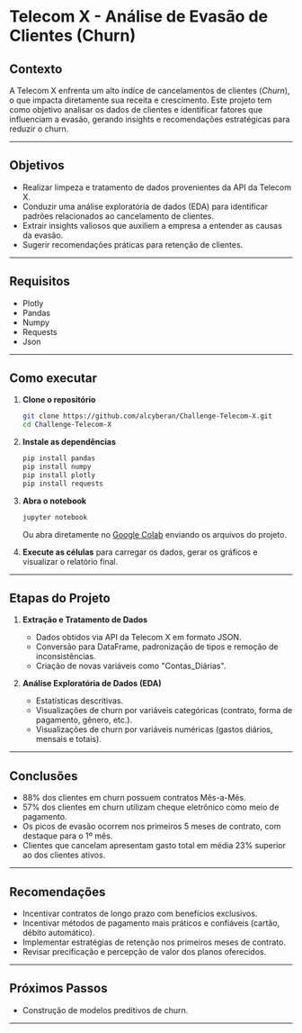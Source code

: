 # Telecom X - Análise de Evasão de Clientes (Churn)

## Contexto

A Telecom X enfrenta um alto índice de cancelamentos de clientes (*Churn*), o que impacta diretamente sua receita e crescimento.
Este projeto tem como objetivo analisar os dados de clientes e identificar fatores que influenciam a evasão, gerando insights e recomendações estratégicas para reduzir o churn.


---

## Objetivos

* Realizar limpeza e tratamento de dados provenientes da API da Telecom X.
* Conduzir uma análise exploratória de dados (EDA) para identificar padrões relacionados ao cancelamento de clientes.
* Extrair insights valiosos que auxiliem a empresa a entender as causas da evasão.
* Sugerir recomendações práticas para retenção de clientes.

---

## Requisitos

* Plotly
* Pandas
* Numpy
* Requests
* Json

---

## Como executar

1. **Clone o repositório**

   ```bash
   git clone https://github.com/alcyberan/Challenge-Telecom-X.git
   cd Challenge-Telecom-X
   ```

2. **Instale as dependências**

   ```bash
   pip install pandas
   pip install numpy
   pip install plotly
   pip install requests
   ```

3. **Abra o notebook**

   ```bash
   jupyter notebook
   ```

   Ou abra diretamente no [Google Colab](https://colab.research.google.com/) enviando os arquivos do projeto.

4. **Execute as células** para carregar os dados, gerar os gráficos e visualizar o relatório final.

---

## Etapas do Projeto

1. **Extração e Tratamento de Dados**

   * Dados obtidos via API da Telecom X em formato JSON.
   * Conversão para DataFrame, padronização de tipos e remoção de inconsistências.
   * Criação de novas variáveis como "Contas\_Diárias".

2. **Análise Exploratória de Dados (EDA)**

   * Estatísticas descritivas.
   * Visualizações de churn por variáveis categóricas (contrato, forma de pagamento, gênero, etc.).
   * Visualizações de churn por variáveis numéricas (gastos diários, mensais e totais).

---

## Conclusões

* 88% dos clientes em churn possuem contratos Mês-a-Mês.
* 57% dos clientes em churn utilizam cheque eletrônico como meio de pagamento.
* Os picos de evasão ocorrem nos primeiros 5 meses de contrato, com destaque para o 1º mês.
* Clientes que cancelam apresentam gasto total em média 23% superior ao dos clientes ativos.

---

## Recomendações

* Incentivar contratos de longo prazo com benefícios exclusivos.
* Incentivar métodos de pagamento mais práticos e confiáveis (cartão, débito automático).
* Implementar estratégias de retenção nos primeiros meses de contrato.
* Revisar precificação e percepção de valor dos planos oferecidos.

---

## Próximos Passos

* Construção de modelos preditivos de churn.

---
